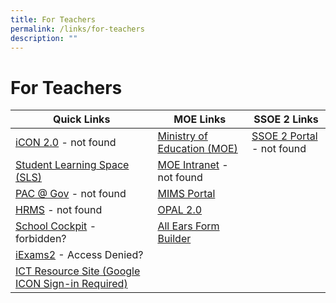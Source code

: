 ```yaml
---
title: For Teachers
permalink: /links/for-teachers
description: ""
---
```

# **For Teachers**

| Quick Links 	| MOE Links 	| SSOE 2 Links 	|
|---	|---	|---	|
| [iCON 2.0]() - not found 	| [Ministry of Education (MOE) ](https://www.moe.gov.sg/)	| [SSOE 2 Portal](https://ssoe2.moe.edu.sg/) - not found	|
| [Student Learning Space (SLS)](https://vle.learning.moe.edu.sg/login) 	| [MOE Intranet](https://intranet.moe.gov.sg/Pages/Home.aspx) - not found 	|  	|
| [PAC @ Gov](https://pacgov.agd.gov.sg/ipac/portal/jsp/login/index1.jsp) - not found	| [MIMS Portal](https://idp.mims.moe.gov.sg/nidp/saml2/sso) 	|   	|
| [HRMS](https://hrms.moe.gov.sg/) - not found	| [OPAL 2.0](https://idm.opal2.moe.edu.sg/account/login?returnUrl=%2F) 	|   	|
| [School Cockpit](https://schoolcockpit.moe.gov.sg/) - forbidden?	| [All Ears Form Builder](https://forms.moe.edu.sg/) 	|   	|
| [iExams2](https://iexams.seab.gov.sg/) - Access Denied? 	|   	|   	|
| [ICT Resource Site (Google ICON Sign-in Required)](https://sites.google.com/moe.edu.sg/alpsictresources/home) 	|   	|   	|
